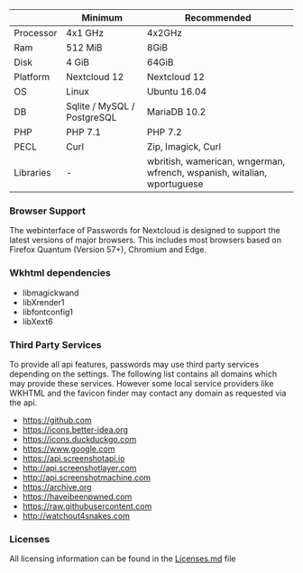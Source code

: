 |  | Minimum | Recommended |
| --- | --- | --- |
| Processor | 4x1 GHz | 4x2GHz |
| Ram | 512 MiB | 8GiB |
| Disk | 4 GiB | 64GiB |
| Platform | Nextcloud 12 | Nextcloud 12 |
| OS | Linux | Ubuntu 16.04 |
| DB | Sqlite / MySQL / PostgreSQL | MariaDB 10.2 |
| PHP | PHP 7.1 | PHP 7.2 |
| PECL | Curl | Zip, Imagick, Curl |
| Libraries | - | wbritish, wamerican, wngerman, wfrench, wspanish, witalian, wportuguese |

### Browser Support
The webinterface of Passwords for Nextcloud is designed to support the latest versions of major browsers.
This includes most browsers based on Firefox Quantum (Version 57+), Chromium and Edge.

### Wkhtml dependencies
- libmagickwand 
- libXrender1 
- libfontconfig1 
- libXext6

### Third Party Services
To provide all api features, passwords may use third party services depending on the settings.
The following list contains all domains which may provide these services.
However some local service providers like WKHTML and the favicon finder may contact any domain as requested via the api.

- https://github.com
- https://icons.better-idea.org
- https://icons.duckduckgo.com
- https://www.google.com
- https://api.screenshotapi.io
- http://api.screenshotlayer.com
- http://api.screenshotmachine.com
- https://archive.org
- https://haveibeenpwned.com
- https://raw.githubusercontent.com
- http://watchout4snakes.com

### Licenses
All licensing information can be found in the [Licenses.md](https://github.com/marius-wieschollek/passwords/blob/master/Licenses.md) file